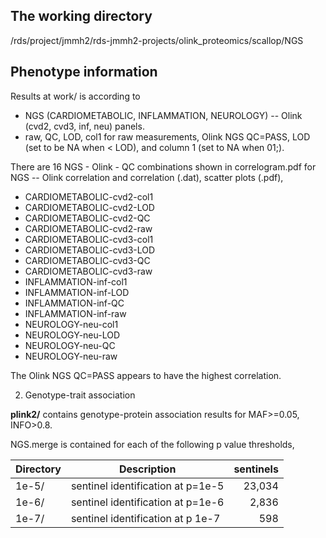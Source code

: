 ## The working directory

/rds/project/jmmh2/rds-jmmh2-projects/olink_proteomics/scallop/NGS 

## Phenotype information

Results at work/ is according to

* NGS (CARDIOMETABOLIC, INFLAMMATION, NEUROLOGY) -- Olink (cvd2, cvd3, inf, neu) panels.
* raw, QC, LOD, col1 for raw measurements, Olink NGS QC=PASS, LOD (set to be NA when < LOD), and column 1 (set to NA when 01;).

There are 16 NGS - Olink - QC combinations shown in correlogram.pdf for NGS -- Olink correlation and correlation (.dat), scatter plots (.pdf),

* CARDIOMETABOLIC-cvd2-col1
* CARDIOMETABOLIC-cvd2-LOD
* CARDIOMETABOLIC-cvd2-QC
* CARDIOMETABOLIC-cvd2-raw
* CARDIOMETABOLIC-cvd3-col1
* CARDIOMETABOLIC-cvd3-LOD
* CARDIOMETABOLIC-cvd3-QC
* CARDIOMETABOLIC-cvd3-raw
* INFLAMMATION-inf-col1
* INFLAMMATION-inf-LOD
* INFLAMMATION-inf-QC
* INFLAMMATION-inf-raw
* NEUROLOGY-neu-col1
* NEUROLOGY-neu-LOD
* NEUROLOGY-neu-QC
* NEUROLOGY-neu-raw

The Olink NGS QC=PASS appears to have the highest correlation.

2. Genotype-trait association

**plink2/** contains genotype-protein association results for MAF>=0.05, INFO>0.8.

NGS.merge is contained for each of the following p value thresholds,

Directory | Description | sentinels
----------|-------------|---------:
1e-5/ | sentinel identification at p=1e-5 | 23,034
1e-6/ | sentinel identification at p=1e-6 |  2,836
1e-7/ | sentinel identification at p 1e-7 |    598

